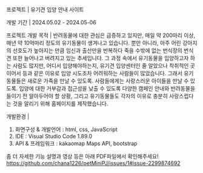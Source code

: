 프로젝트 | 유기견 입양 안내 사이트

개발 기간 | 2024.05.02 - 2024.05-06

프로젝트 개발 목적 |
반려동물에 대한 관심은 급증하고 있지만, 매일 약 200마리 이상, 매년 약 10억마리 정도의 유기동물이 생겨나고 있습니다.
뿐만 아니라, 아주 어린 강아지의 선호도가 높아지는 만큼 임신과 출산만을 반복하다 죽을 수밖에 없는 번식장의 번식견 또한 늘어나고 버려지고 있는 추세입니다.
그 과정 속에서 유기동물을 입양하고자 하는 사람도 많지만,
어디서 입양해야하는지, 유기견 입양센터인 줄 알았으나 착취적인 곳이어서 등과 같은 이유로 입양 시도조차 어려워하는 사람들이 많았습니다.
그래서 유기동물들은 새로운 가족을 만날 수 있도록.
사람들에게는 사랑스러운 아이들을 만날 수 있도록.
입양에 대한 거부감과 접근성을 낮출 수 있도록 다양한 캠페인 안내와 반려동물을 들이기 전 알아두어야 할 상황,
그리고 유기동물들도 각자의 이유로 충분히 사랑스럽다는 것을 알리기 위해 홈페이지를 제작했습니다.

개발환경 |
1) 화면구성 & 개발언어 : html, css, JavaScript
2) IDE : Visual Studio Code 1.89.0
3) API & 프레임워크 : kakaomap Maps API, bootstrap


좀 더 자세한 기능 설명과 영상 등은 아래 PDF파일에서 확인해주세요!
https://github.com/chana1226/petMiniPJ/issues/1#issue-2299874692

